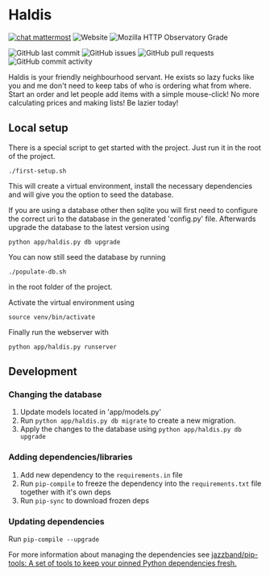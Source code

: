 Haldis
=======
[![chat mattermost](https://img.shields.io/badge/chat-mattermost-blue.svg)](https://mattermost.zeus.gent/zeus/channels/haldis)
![Website](https://img.shields.io/website/https/haldis.zeus.gent.svg)
![Mozilla HTTP Observatory Grade](https://img.shields.io/mozilla-observatory/grade-score/haldis.zeus.gent.svg?publish)

![GitHub last commit](https://img.shields.io/github/last-commit/zeuswpi/haldis.svg)
![GitHub issues](https://img.shields.io/github/issues/zeuswpi/haldis.svg)
![GitHub pull requests](https://img.shields.io/github/issues-pr/zeuswpi/haldis.svg)
![GitHub commit activity](https://img.shields.io/github/commit-activity/y/zeuswpi/haldis.svg)

Haldis is your friendly neighbourhood servant. He exists so lazy fucks like you and me don't need to keep tabs of who is ordering what from where.
Start an order and let people add items with a simple mouse-click!
No more calculating prices and making lists!
Be lazier today!

## Local setup

There is a special script to get started with the project. Just run it in the root of the project.

    ./first-setup.sh
    
This will create a virtual environment, install the necessary dependencies and will give you the option to seed the database.

If you are using a database other then sqlite you will first need to configure the correct uri to the database in the generated 'config.py' file.
Afterwards upgrade the database to the latest version using 

    python app/haldis.py db upgrade
    
You can now still seed the database by running

    ./populate-db.sh
    
in the root folder of the project.


Activate the virtual environment using

    source venv/bin/activate

Finally run the webserver with

    python app/haldis.py runserver
    
## Development

### Changing the database

1. Update models located in 'app/models.py'
2. Run `python app/haldis.py db migrate` to create a new migration.
3. Apply the changes to the database using `python app/haldis.py db upgrade`

### Adding dependencies/libraries

1. Add new dependency to the `requirements.in` file
2. Run `pip-compile` to freeze the dependency into the `requirements.txt` file together with it's own deps
3. Run `pip-sync` to download frozen deps

### Updating dependencies
Run `pip-compile --upgrade`

For more information about managing the dependencies see [jazzband/pip-tools: A set of tools to keep your pinned Python dependencies fresh.](https://github.com/jazzband/pip-tools)
